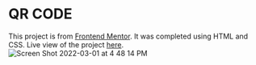 # QR CODE 
This project is from [Frontend Mentor](https://www.frontendmentor.io/challenges/qr-code-component-iux_sIO_H). 
It was completed using HTML and CSS.
Live view of the project [here](https://t-rieu.github.io/qr-code-component/). 
![Screen Shot 2022-03-01 at 4 48 14 PM](https://user-images.githubusercontent.com/100495567/156255914-8561242b-5198-40f3-ad32-dc7984e35afe.png)
